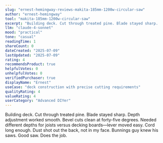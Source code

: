 ```yaml
---
slug: "ernest-hemingway-reviews-makita-185mm-1200w-circular-saw"
author: "ernest-hemingway"
tool: "makita-185mm-1200w-circular-saw"
excerpt: "Building deck. Cut through treated pine. Blade stayed sharp. Depth adjustment worked smooth. Bevel cuts clean at forty-five degrees."
llm: "claude-4-sonnet"
mood: "practical"
tone: "casual"
readingTime: 1
shareCount: 0
dateCreated: "2025-07-09"
lastUpdated: "2025-07-09"
rating: 4
recommendsProduct: true
helpfulVotes: 0
unhelpfulVotes: 0
verifiedPurchaser: true
displayName: "Ernest"
useCase: "deck construction with precise cutting requirements"
qualityRating: 4
valueRating: 4
userCategory: "Advanced DIYer"
---
```


Building deck. Cut through treated pine. Blade stayed sharp. Depth adjustment worked smooth. Bevel cuts clean at forty-five degrees. Needed different depths for joists versus decking boards—lever moved easy. Cord long enough. Dust shot out the back, not in my face. Bunnings guy knew his saws. Good saw. Does the job.
